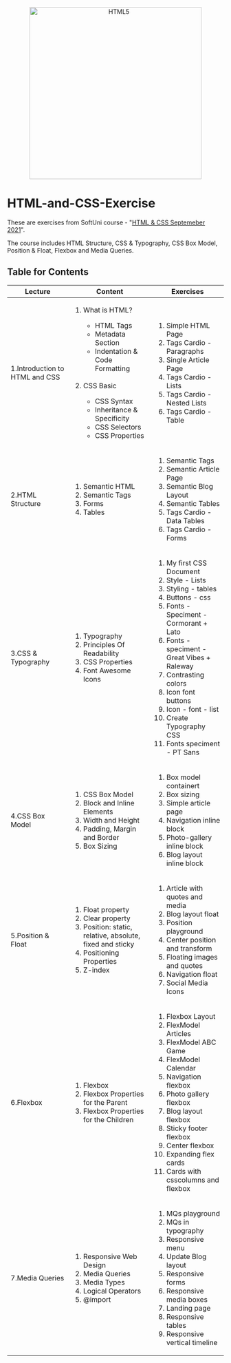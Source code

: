 <div margin=auto align="center">
<img src="https://www.increasedinsight.com/wp-content/uploads/2020/03/html5-css3.png" alt="HTML5" width="400" /> 
  </div>
  
# HTML-and-CSS-Exercise
These are exercises from SoftUni course - "[HTML & CSS Septemeber 2021](https://softuni.bg/trainings/3530/html-and-css-september-2021/internal)".

The course includes HTML Structure, CSS & Typography, CSS Box Model, Position & Float, Flexbox and Media Queries. 

## Table for Contents

Lecture | Content | Exercises
------------ | ------------- | -------------
1.Introduction to HTML and CSS | <ol><li>What is HTML?</li> <ul><li>HTML Tags</li><li>Metadata Section</li><li>Indentation & Code Formatting</li></ul> <br/> <li>CSS Basic</li><ul><li>CSS Syntax</li><li>Inheritance & Specificity</li><li>CSS Selectors</li><li>CSS Properties</li></ul> </ol>|<ol><li> Simple HTML Page</li><li>Tags Cardio - Paragraphs</li><li>Single Article Page</li><li>Tags Cardio - Lists</li><li>Tags Cardio - Nested Lists</li><li>Tags Cardio - Table</li><ol>
2.HTML Structure | <ol><li>Semantic HTML</li><li>Semantic Tags</li><li>Forms</li><li>Tables</li><ol> | <ol><li>Semantic Tags</li><li>Semantic Article Page</li><li>Semantic Blog Layout</li><li>Semantic Tables</li><li>Tags Cardio - Data Tables</li><li>Tags Cardio - Forms</li><ol>
3.CSS & Typography | <ol><li>Typography</li><li>Principles Of Readability</li><li>CSS Properties</li><li>Font Awesome Icons</li><ol> | <ol><li>My first CSS Document</li><li>Style - Lists</li><li>Styling - tables</li><li>Buttons - css</li><li>Fonts - Speciment - Cormorant + Lato</li><li>Fonts - speciment - Great Vibes + Raleway</li><li>Contrasting colors</li><li>Icon font buttons</li><li>Icon - font - list</li><li>Create Typography CSS</li><li>Fonts  speciment - PT Sans</li><ol>
4.CSS Box Model | <ol><li>CSS Box Model</li><li>Block and Inline Elements</li><li>Width and Height</li><li>Padding, Margin and Border</li><li>Box Sizing</li><ol> | <ol><li>Box model containert</li><li>Box sizing</li><li>Simple article page</li><li>Navigation inline block</li><li>Photo-gallery inline block</li><li>Blog layout inline block</li><ol>
5.Position & Float | <ol><li>Float property</li><li>Clear property</li><li>Position: static, relative, absolute, fixed and sticky</li><li>Positioning Properties</li><li>Z-index</li><ol> | <ol><li>Article with quotes and media</li><li>Blog layout float</li><li>Position playground</li><li>Center position and transform</li><li>Floating images and quotes</li><li>Navigation float</li><li>Social Media Icons</li><ol>
6.Flexbox | <ol><li>Flexbox</li><li>Flexbox Properties for the Parent</li><li>Flexbox Properties for the Children</li><ol> | <ol><li>Flexbox Layout</li><li>FlexModel Articles</li><li>FlexModel ABC Game</li><li>FlexModel Calendar</li><li>Navigation flexbox</li><li>Photo gallery flexbox</li><li>Blog layout flexbox</li><li>Sticky footer flexbox</li><li>Center flexbox</li><li>Expanding flex cards</li><li>Cards with csscolumns and flexbox</li><ol>
7.Media Queries | <ol><li>Responsive Web Design</li><li>Media Queries</li><li>Media Types</li><li>Logical Operators</li><li>@import</li><ol> | <ol><li>MQs playground</li><li>MQs in typography</li><li>Responsive menu</li><li>Update Blog layout</li><li>Responsive forms</li><li>Responsive  media boxes</li><li>Landing page</li><li>Responsive tables</li><li>Responsive vertical timeline</li><ol>
